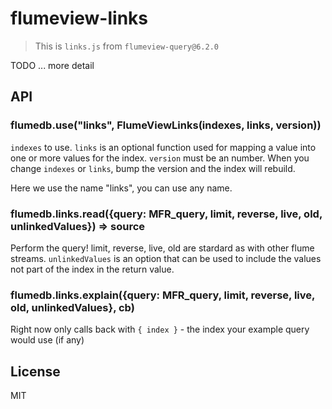 # flumeview-links

> This is `links.js` from `flumeview-query@6.2.0`

TODO ... more detail


## API

### flumedb.use("links", FlumeViewLinks(indexes, links, version))

`indexes` to use. `links` is an optional function used for mapping a
value into one or more values for the index. `version` must be an
number. When you change `indexes` or `links`, bump the version and the
index will rebuild.

Here we use the name "links", you can use any name.

### flumedb.links.read({query: MFR_query, limit, reverse, live, old, unlinkedValues}) => source

Perform the query! limit, reverse, live, old are stardard as with
other flume streams. `unlinkedValues` is an option that can be used to
include the values not part of the index in the return value.

### flumedb.links.explain({query: MFR_query, limit, reverse, live, old, unlinkedValues}, cb)

Right now only calls back with `{ index }` - the index your example query would use (if any)

## License

MIT

